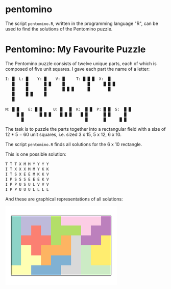 # pentomino

The script `pentomino.R`, written in the programming language "R", can be used 
to find the solutions of the Pentomino puzzle.

# Pentomino: My Favourite Puzzle

The Pentomino puzzle consists of twelve unique parts, each of which is 
composed of five unit squares. I gave each part the name of a letter:

```
I: █  L: █    Y: █    V: █     T: █ █ █  X:  █      
   █     █       █ █     █          █      █ █ █
   █     █       █       █ █ █      █        █
   █     █ █     █
   █

M: █ █    E: █ █     U: █   █  K:  █ █  P: █ █  S:  █ █ 
     █ █       █ █ █    █ █ █    █ █       █ █      █
       █                           █       █      █ █
```

The task is to puzzle the parts together into a rectangular field with a size
of 12 * 5 = 60 unit squares, i.e. sized 3 x 15, 5 x 12, 6 x 10.

The script `pentomino.R` finds all solutions for the 6 x 10 rectangle. 

This is one possible solution:

```
T T T X M M Y Y Y Y
I T X X X M M Y K K
I T S X E E M K K V
I P S S S E E E K V
I P P U S U L V V V
I P P U U U L L L L
```

And these are graphical representations of all solutions:

![All solutions for x in start position 5](solutions.gif)
